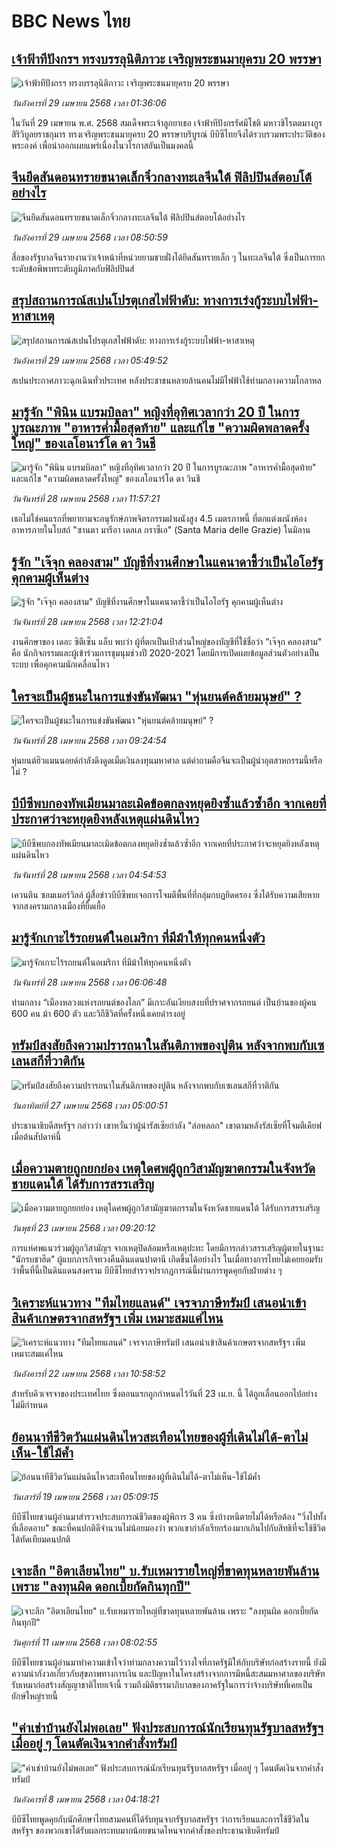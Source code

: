 # BBC News ไทย## [เจ้าฟ้าทีปังกรฯ ทรงบรรลุนิติภาวะ เจริญพระชนมายุครบ 20 พรรษา](https://www.bbc.com/thai/articles/c75dy710357o?at_campaign=githubrss)![เจ้าฟ้าทีปังกรฯ ทรงบรรลุนิติภาวะ เจริญพระชนมายุครบ 20 พรรษา](https://ichef.bbci.co.uk/ace/standard/240/cpsprodpb/58a2/live/0b588310-2402-11f0-a686-ebbae6481125.jpg)_วันอังคารที่ 29 เมษายน 2568 เวลา 01:36:06_ในวันที่ 29 เมษายน พ.ศ. 2568  สมเด็จพระเจ้าลูกยาเธอ เจ้าฟ้าทีปังกรรัศมีโชติ มหาวชิโรตตมางกูร สิริวิบูลยราชกุมาร ทรงเจริญพระชนมายุครบ 20 พรรษาบริบูรณ์ บีบีซีไทยจึงได้รวบรวมพระประวัติของพระองค์ เพื่อนำออกเผยแพร่เนื่องในวโรกาสอันเป็นมงคลนี้## [จีนยึดสันดอนทรายขนาดเล็กจิ๋วกลางทะเลจีนใต้ ฟิลิปปินส์ตอบโต้อย่างไร](https://www.bbc.com/thai/articles/cpwze91w7ygo?at_campaign=githubrss)![จีนยึดสันดอนทรายขนาดเล็กจิ๋วกลางทะเลจีนใต้ ฟิลิปปินส์ตอบโต้อย่างไร](https://ichef.bbci.co.uk/ace/standard/240/cpsprodpb/6fdc/live/cb7c9110-24be-11f0-8f57-b7237f6a66e6.jpg)_วันอังคารที่ 29 เมษายน 2568 เวลา 08:50:59_สื่อของรัฐบาลจีนรายงานว่าเจ้าหน้าที่หน่วยยามชายฝั่งได้ยึดสันทรายเล็ก ๆ ในทะเลจีนใต้ ซึ่งเป็นการยกระดับข้อพิพาทระดับภูมิภาคกับฟิลิปปินส์## [สรุปสถานการณ์สเปนโปรตุเกสไฟฟ้าดับ:  ทางการเร่งกู้ระบบไฟฟ้า-หาสาเหตุ](https://www.bbc.com/thai/articles/c0ely2jr8e1o?at_campaign=githubrss)![สรุปสถานการณ์สเปนโปรตุเกสไฟฟ้าดับ:  ทางการเร่งกู้ระบบไฟฟ้า-หาสาเหตุ](https://ichef.bbci.co.uk/ace/standard/240/cpsprodpb/8af8/live/f6ddf000-24a1-11f0-b26b-ab62c890638b.jpg)_วันอังคารที่ 29 เมษายน 2568 เวลา 05:49:52_สเปนประกาศภาวะฉุกเฉินทั่วประเทศ หลังประชาชนหลายล้านคนไม่มีไฟฟ้าใช้ท่ามกลางความโกลาหล## [มารู้จัก "พินิน แบรมบิลลา" หญิงที่อุทิศเวลากว่า 20 ปี ในการบูรณะภาพ "อาหารค่ำมื้อสุดท้าย" และแก้ไข "ความผิดพลาดครั้งใหญ่" ของเลโอนาร์โด ดา วินชี](https://www.bbc.com/thai/articles/c5ypz25wn7eo?at_campaign=githubrss)![มารู้จัก "พินิน แบรมบิลลา" หญิงที่อุทิศเวลากว่า 20 ปี ในการบูรณะภาพ "อาหารค่ำมื้อสุดท้าย" และแก้ไข "ความผิดพลาดครั้งใหญ่" ของเลโอนาร์โด ดา วินชี](https://ichef.bbci.co.uk/ace/standard/240/cpsprodpb/84af/live/051ab970-10c3-11f0-8d69-dff4a207f5f1.jpg)_วันจันทร์ที่ 28 เมษายน 2568 เวลา 11:57:21_เธอไม่ใช่คนแรกที่พยายามจะอนุรักษ์ภาพจิตรกรรมฝาผนังสูง 4.5 เมตรภาพนี้ ที่ตกแต่งผนังห้องอาหารภายในโบสถ์ "ซานตา มารีอา เดลเล กราซีเอ" (Santa Maria delle Grazie) ในมิลาน## [รู้จัก "เจ๊จุก คลองสาม" บัญชีที่งานศึกษาในแคนาดาชี้ว่าเป็นไอโอรัฐ คุกคามผู้เห็นต่าง](https://www.bbc.com/thai/articles/c2deyegpdz3o?at_campaign=githubrss)![รู้จัก "เจ๊จุก คลองสาม" บัญชีที่งานศึกษาในแคนาดาชี้ว่าเป็นไอโอรัฐ คุกคามผู้เห็นต่าง](https://ichef.bbci.co.uk/ace/standard/240/cpsprodpb/d06f/live/0ecac9d0-242b-11f0-8c2e-77498b1ce297.png)_วันจันทร์ที่ 28 เมษายน 2568 เวลา 12:21:04_งานศึกษาของ เดอะ ซิตีเซ็น แล็บ พบว่า ผู้ที่ตกเป็นเป้าส่วนใหญ่ของบัญชีที่ใช้ชื่อว่า "เจ๊จุก คลองสาม" คือ นักกิจกรรมและผู้เข้าร่วมการชุมนุมช่วงปี 2020-2021 โดยมีการเปิดเผยข้อมูลส่วนตัวอย่างเป็นระบบ เพื่อคุกคามนักเคลื่อนไหว## [ใครจะเป็นผู้ชนะในการแข่งขันพัฒนา "หุ่นยนต์คล้ายมนุษย์" ? ](https://www.bbc.com/thai/articles/ce3qe01762ro?at_campaign=githubrss)![ใครจะเป็นผู้ชนะในการแข่งขันพัฒนา "หุ่นยนต์คล้ายมนุษย์" ? ](https://ichef.bbci.co.uk/ace/standard/240/cpsprodpb/cf76/live/64c145a0-145c-11f0-ba12-8d27eb561761.jpg)_วันจันทร์ที่ 28 เมษายน 2568 เวลา 09:24:54_หุ่นยนต์ฮิวแมนนอยด์กำลังดึงดูดเม็ดเงินลงทุนมหาศาล แต่คำถามคือจีนจะเป็นผู้นำอุตสาหกรรมนี้หรือไม่ ?## [บีบีซีพบกองทัพเมียนมาละเมิดข้อตกลงหยุดยิงซ้ำแล้วซ้ำอีก จากเคยที่ประกาศว่าจะหยุดยิงหลังเหตุแผ่นดินไหว ](https://www.bbc.com/thai/articles/czx1q53ln2do?at_campaign=githubrss)![บีบีซีพบกองทัพเมียนมาละเมิดข้อตกลงหยุดยิงซ้ำแล้วซ้ำอีก จากเคยที่ประกาศว่าจะหยุดยิงหลังเหตุแผ่นดินไหว ](https://ichef.bbci.co.uk/ace/standard/240/cpsprodpb/2ed7/live/fad54c50-23b9-11f0-8c2e-77498b1ce297.jpg)_วันจันทร์ที่ 28 เมษายน 2568 เวลา 04:54:53_เควนติน ซอมเมอร์วิลล์ ผู้สื่อข่าวบีบีซีพบเจอการโจมตีพื้นที่ที่กลุ่มกบฏยึดครอง ซึ่งได้รับความเสียหายจากสงครามกลางเมืองที่ยื้ดเยื้อ## [มารู้จักเกาะไร้รถยนต์ในอเมริกา ที่มีม้าให้ทุกคนหนึ่งตัว](https://www.bbc.com/thai/articles/c4g277ezjzro?at_campaign=githubrss)![มารู้จักเกาะไร้รถยนต์ในอเมริกา ที่มีม้าให้ทุกคนหนึ่งตัว](https://ichef.bbci.co.uk/ace/standard/240/cpsprodpb/30f0/live/fc56f170-2344-11f0-9060-674316cb3a1f.jpg)_วันจันทร์ที่ 28 เมษายน 2568 เวลา 06:06:48_ท่ามกลาง “เมืองหลวงแห่งรถยนต์ของโลก” มีเกาะอันเงียบสงบที่ปราศจากรถยนต์ เป็นบ้านของผู้คน 600 คน ม้า 600 ตัว และวิถีชีวิตที่ครั้งหนึ่งเคยดำรงอยู่## [ทรัมป์สงสัยถึงความปรารถนาในสันติภาพของปูติน หลังจากพบกับเซเลนสกีที่วาติกัน](https://www.bbc.com/thai/articles/cgm8pnnelzvo?at_campaign=githubrss)![ทรัมป์สงสัยถึงความปรารถนาในสันติภาพของปูติน หลังจากพบกับเซเลนสกีที่วาติกัน](https://ichef.bbci.co.uk/ace/standard/240/cpsprodpb/085e/live/fdda3db0-22a2-11f0-9060-674316cb3a1f.jpg)_วันอาทิตย์ที่ 27 เมษายน 2568 เวลา 05:00:51_ประธานาธิบดีสหรัฐฯ กล่าวว่า เขาหวั่นว่าผู้นำรัสเซียกำลัง "ล่อหลอก" เขาตามหลังรัสเซียที่โจมตีเคียฟเมื่อต้นสัปดาห์นี้## [เมื่อความตายถูกยกย่อง เหตุใดศพผู้ถูกวิสามัญฆาตกรรมในจังหวัดชายแดนใต้ ได้รับการสรรเสริญ](https://www.bbc.com/thai/articles/c2ern0d99ngo?at_campaign=githubrss)![เมื่อความตายถูกยกย่อง เหตุใดศพผู้ถูกวิสามัญฆาตกรรมในจังหวัดชายแดนใต้ ได้รับการสรรเสริญ](https://ichef.bbci.co.uk/ace/standard/240/cpsprodpb/ac13/live/bdfd7780-2021-11f0-8c2e-77498b1ce297.jpg)_วันพุธที่ 23 เมษายน 2568 เวลา 09:20:12_การแห่ศพแนวร่วมผู้ถูกวิสามัญฯ จากเหตุปิดล้อมหรือเหตุปะทะ โดยมีการกล่าวสรรเสริญผู้ตายในฐานะ "นักรบชาฮีด" ผู้แบกภารกิจทวงคืนดินแดนปาตานี เกิดขึ้นได้อย่างไร ในเมื่อทางการไทยไม่เคยยอมรับว่าพื้นที่นี้เป็นดินแดนสงคราม บีบีซีไทยสำรวจปรากฏการณ์นี้ผ่านการพูดคุยกับฝ่ายต่าง ๆ## [วิเคราะห์แนวทาง "ทีมไทยแลนด์" เจรจาภาษีทรัมป์ เสนอนำเข้าสินค้าเกษตรจากสหรัฐฯ เพิ่ม เหมาะสมแค่ไหน](https://www.bbc.com/thai/articles/cj3xvevym50o?at_campaign=githubrss)![วิเคราะห์แนวทาง "ทีมไทยแลนด์" เจรจาภาษีทรัมป์ เสนอนำเข้าสินค้าเกษตรจากสหรัฐฯ เพิ่ม เหมาะสมแค่ไหน](https://ichef.bbci.co.uk/ace/standard/240/cpsprodpb/31f7/live/78a17520-1e8b-11f0-b1b3-7358f8d35a35.jpg)_วันอังคารที่ 22 เมษายน 2568 เวลา 10:58:52_สำหรับคิวเจรจาของประเทศไทย ซึ่งตอนแรกถูกกำหนดไว้วันที่ 23 เม.ย. นี้ ได้ถูกเลื่อนออกไปอย่างไม่มีกำหนด## [ย้อนนาทีชีวิตวันแผ่นดินไหวสะเทือนไทยของผู้ที่เดินไม่ได้-ตาไม่เห็น-ใช้ไม้ค้ำ](https://www.bbc.com/thai/articles/c8x8rzpld0jo?at_campaign=githubrss)![ย้อนนาทีชีวิตวันแผ่นดินไหวสะเทือนไทยของผู้ที่เดินไม่ได้-ตาไม่เห็น-ใช้ไม้ค้ำ](https://ichef.bbci.co.uk/ace/standard/240/cpsprodpb/e964/live/e00ac3b0-1c3d-11f0-b1b3-7358f8d35a35.jpg)_วันเสาร์ที่ 19 เมษายน 2568 เวลา 05:09:15_บีบีซีไทยชวนผู้อ่านมาสำรวจประสบการณ์ชีวิตของผู้พิการ 3 คน ซึ่งบ้างหนีตายไม่ได้หรือต้อง "วิ่งไปทั้งที่เลือดอาบ" ขณะที่คนปกติดีจำนวนไม่น้อยมองว่า พวกเขากำลังเรียกร้องมากเกินไปกับสิทธิที่จะใช้ชีวิตได้ทัดเทียมคนปกติ## [เจาะลึก "อิตาเลียนไทย" บ.รับเหมารายใหญ่ที่ขาดทุนหลายพันล้าน เพราะ "ลงทุนผิด ดอกเบี้ยกัดกินทุกปี"](https://www.bbc.com/thai/articles/cvgppjnr238o?at_campaign=githubrss)![เจาะลึก "อิตาเลียนไทย" บ.รับเหมารายใหญ่ที่ขาดทุนหลายพันล้าน เพราะ "ลงทุนผิด ดอกเบี้ยกัดกินทุกปี"](https://ichef.bbci.co.uk/ace/standard/240/cpsprodpb/15d4/live/189dd5a0-15e0-11f0-a455-cf1d5f751d2f.jpg)_วันศุกร์ที่ 11 เมษายน 2568 เวลา 08:02:55_บีบีซีไทยชวนผู้อ่านมาทำความเข้าใจว่าท่ามกลางความไว้วางใจที่ภาครัฐมีให้กับบริษัทก่อสร้างรายนี้ ยังมีความน่ากังวลเกี่ยวกับสุขภาพทางการเงิน และปัญหาในโครงสร้างจากการมีหนี้สะสมมหาศาลของบริษัทรับเหมาก่อสร้างสัญญาชาติไทยเจ้านี้ รวมถึงมิติธรรมาภิบาลของภาครัฐในการว่าจ้างบริษัทที่เคยเป็นยักษ์ใหญ่รายนี้## ["ค่าเช่าบ้านยังไม่พอเลย" ฟังประสบการณ์นักเรียนทุนรัฐบาลสหรัฐฯ เมื่ออยู่ ๆ โดนตัดเงินจากคำสั่งทรัมป์](https://www.bbc.com/thai/articles/cewkjr8yny8o?at_campaign=githubrss)!["ค่าเช่าบ้านยังไม่พอเลย" ฟังประสบการณ์นักเรียนทุนรัฐบาลสหรัฐฯ เมื่ออยู่ ๆ โดนตัดเงินจากคำสั่งทรัมป์](https://ichef.bbci.co.uk/ace/standard/240/cpsprodpb/8497/live/99a530e0-066c-11f0-88b7-5556e7b55c5e.jpg)_วันอังคารที่ 8 เมษายน 2568 เวลา 04:18:21_บีบีซีไทยพูดคุยกับนักศึกษาไทยสามคนที่ได้รับทุนจากรัฐบาลสหรัฐฯ ว่าการเรียนและการใช้ชีวิตในสหรัฐฯ ของพวกเขาได้รับผลกระทบมากน้อยขนาดไหนจากคำสั่งของประธานาธิบดีทรัมป์